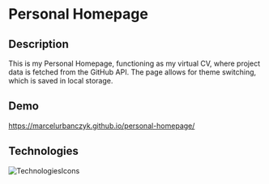 # Personal Homepage
## Description

This is my Personal Homepage, functioning as my virtual CV, where project data is fetched from the GitHub API. The page allows for theme switching, which is saved in local storage.

## Demo
https://marcelurbanczyk.github.io/personal-homepage/

## Technologies

![TechnologiesIcons](https://skillicons.dev/icons?i=html,css,js,react,redux,git,styledcomponents,figma,)
